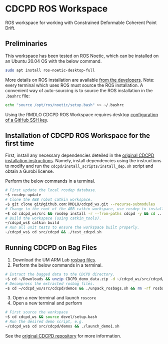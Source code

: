 # CDCPD ROS Workspace

ROS workspace for working with Constrained Deformable Coherent Point Drift.

## Preliminaries

This workspace has been tested on ROS Noetic, which can be installed on an Ubuntu 20.04 OS with the below command. 

```bash
sudo apt install ros-noetic-desktop-full
```

More details on ROS installation are available [from the developers](http://wiki.ros.org/melodic/Installation/Ubuntu). Note: every terminal which uses ROS must source the ROS installation. A convenient way of auto-sourcing is to source the ROS installation in the `.bashrc` file:

```bash
echo "source /opt/ros/noetic/setup.bash" >> ~/.bashrc
```

Using the RMDLO CDCPD ROS Workspace requires desktop [configuration of a GitHub SSH key](https://docs.github.com/en/authentication/connecting-to-github-with-ssh/adding-a-new-ssh-key-to-your-github-account).

## Installation of CDCPD ROS Workspace for the first time

First, install any necessary dependencies deteiled in the [original CDCPD installation instructions](https://github.com/RMDLO/cdcpd). Namely, install dependencies using the instructions to modify and run the `cdcpd/install_scripts/install_dep.sh` script and obtain a Gurobi license.

Perform the below commands in a terminal.
```bash
# First update the local rosdep database.
~$ rosdep update
# Clone the ABB robot catkin workspace.
~$ git clone git@github.com:RMDLO/cdcpd_ws.git --recurse-submodules
# Change to the root of the ABB catkin workspace, use rosdep to install missing dependencies.
~$ cd cdcpd_ws/src && rosdep install -r --from-paths cdcpd -y && cd ..
# Build the workspace (using catkin_tools).
~/cdcpd_ws$ catkin build
# Run all unit tests to ensure the workspace built properly.
~/cdcpd_ws$ cd src/cdcpd && ./test_cdcpd.sh
```

## Running CDCPD on Bag Files

1. Download the UM ARM Lab [rosbag files](https://www.dropbox.com/sh/4nsnxu4a2cxm8ko/AAC0-FsuWTHUB8FWrvp5BqR0a?dl=0).
2. Perform the below commands in a terminal.
```bash
# Extract the bagged data to the CDCPD directory.
~$ cd ~/Downloads && unzip CDCPD_demo_data.zip -d ~/cdcpd_ws/src/cdcpd/demos/ && rm ~/Downloads/CDCPD_demo_data.zip && cd ..
# Decompress the extracted rosbag files.
~$ cd ~/cdcpd_ws/src/cdcpd/demos && ./unpack_rosbags.sh && rm -rf rosbags_compressed
```
3. Open a new terminal and launch
`roscore`
4. Open a new terminal and perform
```bash
# First source the workspace
~$ cd cdcpd_ws && source devel/setup.bash
# Run the desired demo script, e.g.
~/cdcpd_ws$ cd src/cdcpd/demos && ./launch_demo1.sh
```

See the [original CDCPD repository](https://github.com/RMDLO/cdcpd) for more information.